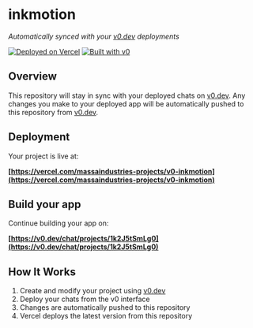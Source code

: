 # inkmotion

*Automatically synced with your [v0.dev](https://v0.dev) deployments*

[![Deployed on Vercel](https://img.shields.io/badge/Deployed%20on-Vercel-black?style=for-the-badge&logo=vercel)](https://vercel.com/massaindustries-projects/v0-inkmotion)
[![Built with v0](https://img.shields.io/badge/Built%20with-v0.dev-black?style=for-the-badge)](https://v0.dev/chat/projects/1k2J5tSmLg0)

## Overview

This repository will stay in sync with your deployed chats on [v0.dev](https://v0.dev).
Any changes you make to your deployed app will be automatically pushed to this repository from [v0.dev](https://v0.dev).

## Deployment

Your project is live at:

**[https://vercel.com/massaindustries-projects/v0-inkmotion](https://vercel.com/massaindustries-projects/v0-inkmotion)**

## Build your app

Continue building your app on:

**[https://v0.dev/chat/projects/1k2J5tSmLg0](https://v0.dev/chat/projects/1k2J5tSmLg0)**

## How It Works

1. Create and modify your project using [v0.dev](https://v0.dev)
2. Deploy your chats from the v0 interface
3. Changes are automatically pushed to this repository
4. Vercel deploys the latest version from this repository
